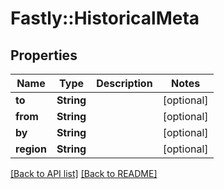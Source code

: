 # Fastly::HistoricalMeta

## Properties

| Name | Type | Description | Notes |
| ---- | ---- | ----------- | ----- |
| **to** | **String** |  | [optional] |
| **from** | **String** |  | [optional] |
| **by** | **String** |  | [optional] |
| **region** | **String** |  | [optional] |

[[Back to API list]](../../README.md#endpoints) [[Back to README]](../../README.md)

